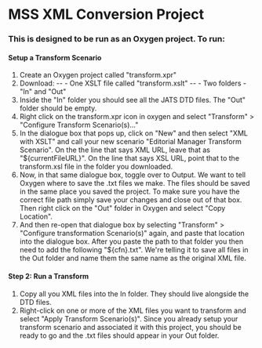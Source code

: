 # MSS XML Conversion Project

### This is designed to be run as an Oxygen project. To run:

#### Setup a Transform Scenario
1. Create an Oxygen project called "transform.xpr"
2. Download:
-- - One XSLT file called "transform.xslt"
-- - Two folders - "In" and "Out"
3. Inside the "In" folder you should see all the JATS DTD files. The "Out" folder should be empty. 
4. Right click on the transform.xpr icon in oxygen and select "Transform" > "Configure Transform Scenario(s)..."
5. In the dialogue box that pops up, click on "New" and then select "XML with XSLT" and call your new scenario "Editorial Manager Transform Scenario". On the the line that says XML URL, leave that as "${currentFileURL}". On the line that says XSL URL, point that to the transform.xsl file in the folder you downloaded. 
6. Now, in that same dialogue box, toggle over to Output. We want to tell Oxygen where to save the .txt files we make. The files should be saved in the same place you saved the project. To make sure you have the correct file path simply save your changes and close out of that box. Then right click on the "Out" folder in Oxygen and select "Copy Location".
7. And then re-open that dialogue box by selecting "Transform" > "Configure transformation Scenario(s)" again, and paste that location into the dialogue box. After you paste the path to that folder you then need to add the following "${cfn}.txt". We're telling it to save all files in the Out folder and name them the same name as the original XML file. 

#### Step 2: Run a Transform
1. Copy all you XML files into the In folder. They should live alongside the DTD files. 
2. Right-click on one or more of the XML files you want to transform and select "Apply Transform Scenario(s)". Since you already setup your transform scenario and associated it with this project, you should be ready to go and the .txt files should appear in your Out folder. 